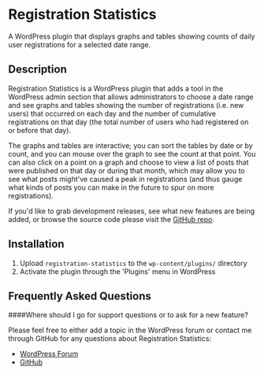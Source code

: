 Registration Statistics
==================================================
A WordPress plugin that displays graphs and tables showing counts of daily user registrations for a selected date range.

Description
-----------

Registration Statistics is a WordPress plugin that adds a tool in the WordPress admin section that allows administrators to choose a date range and see graphs and tables showing the number of registrations (i.e. new users) that occurred on each day and the number of cumulative registrations on that day (the total number of users who had registered on or before that day).

The graphs and tables are interactive; you can sort the tables by date or by count, and you can mouse over the graph to see the count at that point.  You can also click on a point on a graph and choose to view a list of posts that were published on that day or during that month, which may allow you to see what posts might've caused a peak in registrations (and thus gauge what kinds of posts you can make in the future to spur on more registrations).

If you'd like to grab development releases, see what new features are being added, or browse the source code please visit the [GitHub repo](http://github.com/tombenner/registration-statistics).

Installation
------------

1. Upload `registration-statistics` to the `wp-content/plugins/` directory
1. Activate the plugin through the 'Plugins' menu in WordPress

Frequently Asked Questions
--------------------------

####Where should I go for support questions or to ask for a new feature?

Please feel free to either add a topic in the WordPress forum or contact me through GitHub for any questions about Registration Statistics:

* [WordPress Forum](http://wordpress.org/tags/registration-statistics?forum_id=10)
* [GitHub](http://github.com/tombenner/)